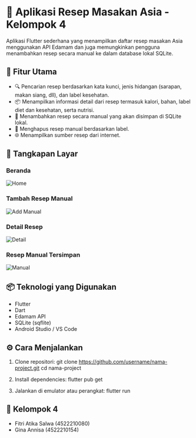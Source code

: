 # 📱 Aplikasi Resep Masakan Asia - Kelompok 4

Aplikasi Flutter sederhana yang menampilkan daftar resep masakan Asia menggunakan API Edamam dan juga memungkinkan pengguna menambahkan resep secara manual ke dalam database lokal SQLite.

## 🧩 Fitur Utama

- 🔍 Pencarian resep berdasarkan kata kunci, jenis hidangan (sarapan, makan siang, dll), dan label kesehatan.
- 📦 Menampilkan informasi detail dari resep termasuk kalori, bahan, label diet dan kesehatan, serta nutrisi.
- 📝 Menambahkan resep secara manual yang akan disimpan di SQLite lokal.
- 🧽 Menghapus resep manual berdasarkan label.
- 🌐 Menampilkan sumber resep dari internet.

## 📸 Tangkapan Layar

### Beranda
![Home](assets/images/home.png)

### Tambah Resep Manual
![Add Manual](assets/images/recipemanual.png)

### Detail Resep
![Detail](assets/images/detailrecipe.png)

### Resep Manual Tersimpan
![Manual](assets/images/resepmanualtersimpan.png)



## 📦 Teknologi yang Digunakan

- Flutter
- Dart
- Edamam API
- SQLite (sqflite)
- Android Studio / VS Code

## ⚙️ Cara Menjalankan

1. Clone repositori:
   git clone https://github.com/username/nama-project.git
   cd nama-project
   
2. Install dependencies:
   flutter pub get

3. Jalankan di emulator atau perangkat:
   flutter run

## 🙋 Kelompok 4

- Fitri Atika Salwa (4522210080)
- Gina Annisa (4522210154)
